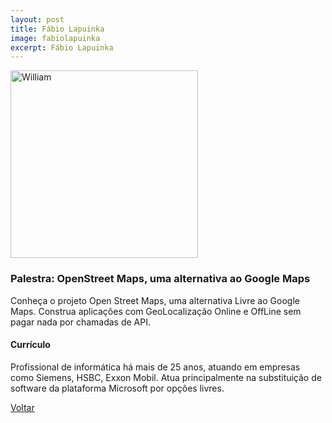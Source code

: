 ```yaml
---
layout: post
title: Fábio Lapuinka
image: fabiolapuinka
excerpt: Fábio Lapuinka
---
```

<p><img src="{{ site.baseurl }}/convidados/{{ page.image }}.jpg" alt="William"/ height="300" width="300"></p>

### Palestra: OpenStreet Maps, uma alternativa ao Google Maps

Conheça o projeto Open Street Maps, uma alternativa Livre ao Google Maps. Construa aplicações com GeoLocalização Online e OffLine sem pagar nada por chamadas de API.

#### Currículo

Profissional de informática há mais de 25 anos, atuando em empresas como Siemens, HSBC, Exxon Mobil. Atua principalmente na substituição de software da plataforma Microsoft por opções livres.

<a href="{{ site.baseurl }}/index.html">Voltar</a>



